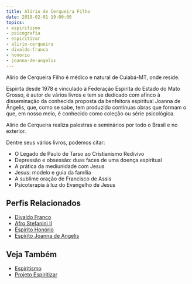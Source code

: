```yaml
---
title: Alírio de Cerqueira Filho
date: 2019-02-01 19:00:00
topics: 
- espiritismo
- psicografia
- espiritizar
- alirio-cerqueira
- divaldo-franco
- honorio
- joanna-de-angelis
---
```


Alírio de Cerqueira Filho é médico e natural de Cuiabá-MT, onde reside.

Espírita desde 1978 e vinculado à Federação Espírita do Estado do Mato Grosso, é
autor de vários livros e tem se dedicado com afinco à disseminação da conhecida
proposta da benfeitora espiritual Joanna de Ângelis, que, como se sabe, tem
produzido contínuas obras que formam o que, em nosso meio, é conhecido como
coleção ou série psicológica.

Alírio de Cerqueira realiza palestras e seminários por todo o Brasil e no
exterior.

Dentre seus vários livros, podemos citar:

* O Legado de Paulo de Tarso ao Cristianismo Redivivo
* Depressão e obsessão: duas faces de uma doença espiritual
* A prática da mediunidade com Jesus
* Jesus: modelo e guia da família
* A sublime oração de Francisco de Assis
* Psicoterapia à luz do Evangelho de Jesus

## Perfis Relacionados
* [Divaldo Franco](../divaldo-franco)  
* [Afro Stefanini II](../afro-stefanini) 
* [Espírito Honório](../honorio)  
* [Espírito Joanna de Angelis](../joanna-de-angelis)  

## Veja Também
* [Espiritismo](/espiritismo)  
* [Projeto Espiritizar](/sobre/espiritizar)  
